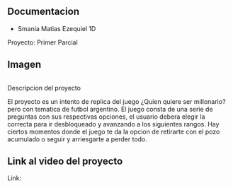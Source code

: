 Documentacion
----------------------------
- Smania Matias Ezequiel 1D
  
Proyecto: Primer Parcial 

Imagen
----------------------------
![]()

Descripcion del proyecto

El proyecto es un intento de replica del juego ¿Quien quiere ser millonario? pero con tematica de futbol argentino. El juego consta de una serie de preguntas con sus respectivas opciones, 
el usuario debera elegir la correcta para ir desbloqueado y avanzando a los siguientes rangos. Hay ciertos momentos donde el juego te da la opcion de retirarte con el pozo acumulado o seguir
y arriesgarte a perder todo. 




Link al video del proyecto
----------------------------

Link: 
